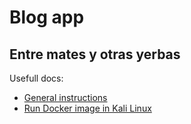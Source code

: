# Blog app
## Entre mates y otras yerbas

Usefull docs:

- [General instructions](./docs/general.md)
- [Run Docker image in Kali Linux](./docs/docker.md)
